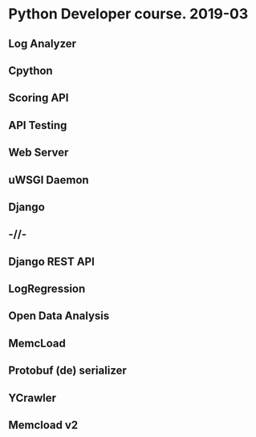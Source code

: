# Python Developer course. 2019-03

## Log Analyzer

## Cpython

## Scoring API

## API Testing

## Web Server

## uWSGI Daemon

## Django

## -//-

## Django REST API

## LogRegression

## Open Data Analysis

## MemcLoad

## Protobuf (de) serializer

## YCrawler

## Memcload v2
